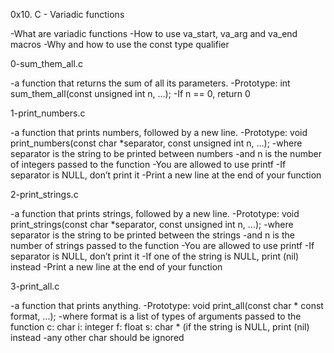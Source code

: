 0x10. C - Variadic functions

-What are variadic functions
-How to use va_start, va_arg and va_end macros
-Why and how to use the const type qualifier


0-sum_them_all.c

-a function that returns the sum of all its parameters.
-Prototype: int sum_them_all(const unsigned int n, ...);
-If n == 0, return 0


1-print_numbers.c

-a function that prints numbers, followed by a new line.
-Prototype: void print_numbers(const char *separator, const unsigned int n, ...);
-where separator is the string to be printed between numbers
-and n is the number of integers passed to the function
-You are allowed to use printf
-If separator is NULL, don’t print it
-Print a new line at the end of your function


2-print_strings.c

-a function that prints strings, followed by a new line.
-Prototype: void print_strings(const char *separator, const unsigned int n, ...);
-where separator is the string to be printed between the strings
-and n is the number of strings passed to the function
-You are allowed to use printf
-If separator is NULL, don’t print it
-If one of the string is NULL, print (nil) instead
-Print a new line at the end of your function


3-print_all.c

-a function that prints anything.
-Prototype: void print_all(const char * const format, ...);
-where format is a list of types of arguments passed to the function
c: char
i: integer
f: float
s: char * (if the string is NULL, print (nil) instead
-any other char should be ignored

